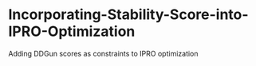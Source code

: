 # Incorporating-Stability-Score-into-IPRO-Optimization
Adding DDGun scores as constraints to IPRO optimization
